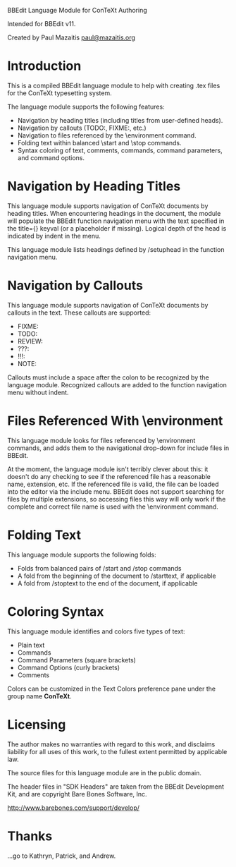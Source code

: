 
BBEdit Language Module for ConTeXt Authoring

Intended for BBEdit v11.

Created by Paul Mazaitis <paul@mazaitis.org>

# Introduction

This is a compiled BBEdit language module to help with creating .tex files for the ConTeXt typesetting system.

The language module supports the following features:

 * Navigation by heading titles (including titles from user-defined heads).
 * Navigation by callouts (TODO:, FIXME:, etc.)
 * Navigation to files referenced by the \environment command.
 * Folding text within balanced \start and \stop commands.
 * Syntax coloring of text, comments, commands, command parameters, and command options.

# Navigation by Heading Titles

This language module supports navigation of ConTeXt documents by heading titles. When encountering headings in the document, the module will populate the BBEdit function navigation menu with the text specified in the title={} keyval (or a placeholder if missing). Logical depth of the head is indicated by indent in the menu.

This language module lists headings defined by /setuphead in the function navigation menu.

# Navigation by Callouts

This language module supports navigation of ConTeXt documents by callouts in the text. These callouts are supported:

 * FIXME:
 * TODO:
 * REVIEW:
 * ???:
 * !!!:
 * NOTE: 
 
Callouts must include a space after the colon to be recognized by the language module. Recognized callouts are added to the function navigation menu without indent.

# Files Referenced With \environment

This language module looks for files referenced by \environment commands, and adds them to the navigational drop-down for include files in BBEdit.

At the moment, the language module isn't terribly clever about this: it doesn't do any checking to see if the referenced file has a reasonable name, extension, etc. If the referenced file is valid, the file can be loaded into the editor via the include menu. BBEdit does not support searching for files by multiple extensions, so accessing files this way will only work if the complete and correct file name is used with the \environment command.

# Folding Text

This language module supports the following folds:

 * Folds from balanced pairs of /start and /stop commands
 * A fold from the beginning of the document to /starttext, if applicable
 * A fold from /stoptext to the end of the document, if applicable

# Coloring Syntax

This language module identifies and colors five types of text:

 * Plain text
 * Commands
 * Command Parameters (square brackets)
 * Command Options (curly brackets)
 * Comments

Colors can be customized in the Text Colors preference pane under the group name **ConTeXt**.

# Licensing

The author makes no warranties with regard to this work, and disclaims liability for all uses of this work, to the fullest extent permitted by applicable law.

The source files for this language module are in the public domain.

The header files in "SDK Headers" are taken from the BBEdit Development Kit,
and are copyright Bare Bones Software, Inc.
  
  http://www.barebones.com/support/develop/

# Thanks

...go to Kathryn, Patrick, and Andrew.
